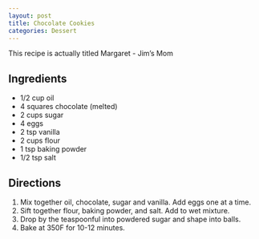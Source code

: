 ```yaml
---
layout: post
title: Chocolate Cookies
categories: Dessert
---
```


This recipe is actually titled Margaret - Jim’s Mom

## Ingredients 

- 1/2 cup oil
- 4 squares chocolate (melted)
- 2 cups sugar
- 4 eggs
- 2 tsp vanilla
- 2 cups flour
- 1 tsp baking powder
- 1/2 tsp salt

## Directions

1. Mix together oil, chocolate, sugar and vanilla. Add eggs one at a time.
2. Sift together flour, baking powder, and salt. Add to wet mixture.
3. Drop by the teaspoonful into powdered sugar and shape into balls. 
4. Bake at 350F for 10-12 minutes.
